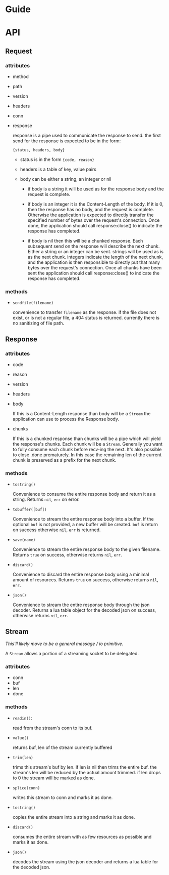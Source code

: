 # Guide


# API

## Request

### attributes

- method
- path
- version
- headers
- conn
- response

    response is a pipe used to communicate the response to send. the first send
    for the response is expected to be in the form:

    `{status, headers, body}`

    - status is in the form `{code, reason}`

    - headers is a table of key, value pairs

    - body can be either a string, an integer or nil

        * if body is a string it will be used as for the response body and the
          request is complete.

        * if body is an integer it is the Content-Length of the body. If it is
          0, then the response has no body, and the request is complete.
          Otherwise the application is expected to directly transfer the
          specified number of bytes over the request's connection. Once done,
          the application should call response:close() to indicate the response
          has completed.

        * if body is nil then this will be a chunked response. Each subsequent
          send on the response will describe the next chunk. Either a string or
          an integer can be sent. strings will be used as is as the next chunk.
          integers indicate the length of the next chunk, and the application
          is then responsible to directly put that many bytes over the
          request's connection. Once all chunks have been sent the application
          should call response:close() to indicate the response has completed.

### methods

- `sendfile(filename)`

    convenience to transfer `filename` as the response. if the file does not
    exist, or is not a regular file, a 404 status is returned. currently there
    is no sanitizing of file path.

## Response

### attributes

- code
- reason
- version
- headers

- body

    If this is a Content-Length response than body will be a `Stream` the
    application can use to process the Response body.

- chunks

    If this is a chunked response than chunks will be a pipe which will yield
    the response's chunks. Each chunk will be a `Stream`. Generally you want to
    fully consume each chunk before recv-ing the next. It's also possible to
    close .done prematurely. In this case the remaining len of the current
    chunk is preserved as a prefix for the next chunk.


### methods

- `tostring()`

    Convenience to consume the entire response body and return it as a string.
    Returns `nil`, `err` on error.

- `tobuffer([buf])`

    Convenience to stream the entire response body into a buffer. If the
    optional `buf` is not provided, a new buffer will be created. `buf` is
    return on success otherwise `nil`, `err` is returned.

- `save(name)`

    Convenience to stream the entire response body to the given filename.
    Returns `true` on success, otherwise returns `nil`, `err`.

- `discard()`

    Convenience to discard the entire response body using a minimal amount of
    resources.  Returns `true` on success, otherwise returns `nil`, `err`.

- `json()`

    Convenience to stream the entire response body through the json decoder.
    Returns a lua table object for the decoded json on success, otherwise
    returns `nil`, `err`.


## Stream

*This'll likely move to be a general message / io primitive.*

A `Stream` allows a portion of a streaming socket to be delegated.

### attributes

- conn
- buf
- len
- done

### methods

- `readin()`:

    read from the stream's conn to its buf.

- `value()`

    returns buf, len of the stream currently buffered

- `trim(len)`

    trims this stream's buf by len. if len is nil then trims the entire buf.
    the stream's len will be reduced by the actual amount trimmed. if len drops
    to 0 the stream will be marked as done.

- `splice(conn)`

    writes this stream to conn and marks it as done.

- `tostring()`

    copies the entire stream into a string and marks it as done.

- `discard()`

    consumes the entire stream with as few resources as possible and marks it
    as done.

- `json()`

    decodes the stream using the json decoder and returns a lua table for the
    decoded json.
